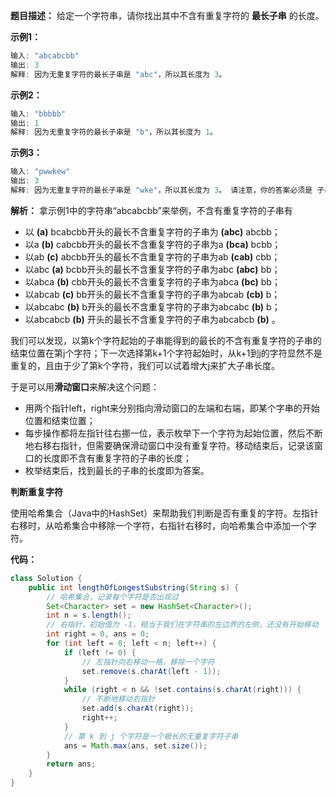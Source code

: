 **题目描述：** 给定一个字符串，请你找出其中不含有重复字符的 **最长子串** 的长度。

**示例1：**

```c++
输入: "abcabcbb"
输出: 3 
解释: 因为无重复字符的最长子串是 "abc"，所以其长度为 3。
```

**示例2：**

```c++
输入: "bbbbb"
输出: 1
解释: 因为无重复字符的最长子串是 "b"，所以其长度为 1。
```

**示例3：**

```c++
输入: "pwwkew"
输出: 3
解释: 因为无重复字符的最长子串是 "wke"，所以其长度为 3。 请注意，你的答案必须是 子串 的长度，"pwke" 是一个子序列，不是子串。
```

**解析：** 拿示例1中的字符串“abcabcbb”来举例，不含有重复字符的子串有

- 以 **(a)** bcabcbb开头的最长不含重复字符的子串为 **(abc)** abcbb；
- 以a **(b)** cabcbb开头的最长不含重复字符的子串为a **(bca)** bcbb；
- 以ab **(c)** abcbb开头的最长不含重复字符的子串为ab **(cab)** cbb；
- 以abc **(a)** bcbb开头的最长不含重复字符的子串为abc **(abc)** bb；
- 以abca **(b)** cbb开头的最长不含重复字符的子串为abca **(bc)** bb；
- 以abcab **(c)** bb开头的最长不含重复字符的子串为abcab **(cb)** b；
- 以abcabc **(b)** b开头的最长不含重复字符的子串为abcabc **(b)** b；
- 以abcabcb **(b)** 开头的最长不含重复字符的子串为abcabcb **(b)** 。

我们可以发现，以第k个字符起始的子串能得到的最长的不含有重复字符的子串的结束位置在第j个字符；下一次选择第k+1个字符起始时，从k+1到j的字符显然不是重复的，且由于少了第k个字符，我们可以试着增大j来扩大子串长度。

于是可以用**滑动窗口**来解决这个问题：

- 用两个指针left，right来分别指向滑动窗口的左端和右端，即某个字串的开始位置和结束位置；
- 每步操作都将左指针往右挪一位，表示枚举下一个字符为起始位置，然后不断地右移右指针，但需要确保滑动窗口中没有重复字符。移动结束后，记录该窗口的长度即不含有重复字符的子串的长度；
- 枚举结束后，找到最长的子串的长度即为答案。

**判断重复字符**

使用哈希集合（Java中的HashSet）来帮助我们判断是否有重复的字符。左指针右移时，从哈希集合中移除一个字符，右指针右移时，向哈希集合中添加一个字符。

**代码：**

```java
class Solution {
    public int lengthOfLongestSubstring(String s) {
        // 哈希集合，记录每个字符是否出现过
        Set<Character> set = new HashSet<Character>();
        int n = s.length();
        // 右指针，初始值为 -1，相当于我们在字符串的左边界的左侧，还没有开始移动
        int right = 0, ans = 0;
        for (int left = 0; left < n; left++) {
            if (left != 0) {
                // 左指针向右移动一格，移除一个字符
                set.remove(s.charAt(left - 1));
            }
            while (right < n && !set.contains(s.charAt(right))) {
                // 不断地移动右指针
                set.add(s.charAt(right));
                right++;
            }
            // 第 k 到 j 个字符是一个极长的无重复字符子串
            ans = Math.max(ans, set.size());
        }
        return ans;
    }
}

```

